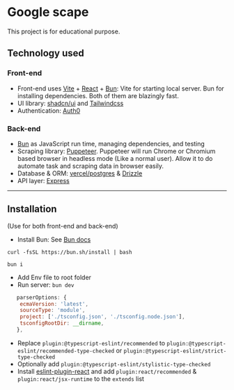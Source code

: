 # Google scape

This project is for educational purpose.

## Technology used

### Front-end

-   Front-end uses [Vite](https://vitejs.dev/) + [React](https://react.dev/) + [Bun](https://bun.sh/): Vite for starting local server. Bun for installing dependencies. Both of them are blazingly fast.
-   UI library: [shadcn/ui](https://ui.shadcn.com/examples/mail) and [Tailwindcss](https://tailwindcss.com/)
-   Authentication: [Auth0](https://auth0.com/)

### Back-end

-   [Bun](https://bun.sh/) as JavaScript run time, managing dependencies, and testing
-   Scraping library: [Puppeteer](https://pptr.dev/). Puppeteer will run Chrome or Chromium based browser in headless mode (Like a normal user). Allow it to do automate task and scraping data in browser easily.
-   Database & ORM: [vercel/postgres](https://vercel.com/docs/storage/vercel-postgres) & [Drizzle](https://orm.drizzle.team/)
-   API layer: [Express](https://expressjs.com/)

---

## Installation

(Use for both front-end and back-end)

-   Install Bun: See [Bun docs](https://bun.sh/)

```
curl -fsSL https://bun.sh/install | bash
```

```
bun i
```

-   Add Env file to root folder
-   Run server: `bun dev`

```js
   parserOptions: {
    ecmaVersion: 'latest',
    sourceType: 'module',
    project: ['./tsconfig.json', './tsconfig.node.json'],
    tsconfigRootDir: __dirname,
   },
```

-   Replace `plugin:@typescript-eslint/recommended` to `plugin:@typescript-eslint/recommended-type-checked` or `plugin:@typescript-eslint/strict-type-checked`
-   Optionally add `plugin:@typescript-eslint/stylistic-type-checked`
-   Install [eslint-plugin-react](https://github.com/jsx-eslint/eslint-plugin-react) and add `plugin:react/recommended` & `plugin:react/jsx-runtime` to the `extends` list
